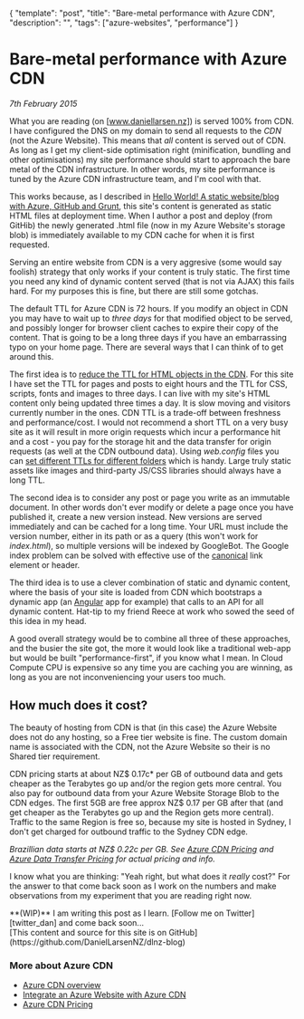 ﻿{
    "template": "post",
    "title": "Bare-metal performance with Azure CDN",
	"description": "",
    "tags": ["azure-websites", "performance"]
}

# Bare-metal performance with Azure CDN
_7th February 2015_

What you are reading (on [www.daniellarsen.nz]) is served 100% from CDN. I have configured the DNS on my domain to send all requests to the _CDN_ (not the Azure Website). This means that _all_ content is served out of CDN. As long as I get my client-side optimisation right (minification, bundling and other optimisations) my site performance should start to approach the bare metal of the CDN infrastructure. In other words, my site performance is tuned by the Azure CDN infrastructure team, and I'm cool with that.

This works because, as I described in [Hello World! A static website/blog with Azure, GitHub and Grunt], this site's content is generated as static HTML files at deployment time. When I author a post and deploy (from GitHib) the newly generated .html file (now in my Azure Website's storage blob) is immediately available to my CDN cache for when it is first requested.

Serving an entire website from CDN is a very aggresive (some would say foolish) strategy that only works if your content is truly static. The first time you need any kind of dynamic content served (that is not via AJAX) this fails hard. For my purposes this is fine, but there are still some gotchas.

The default TTL for Azure CDN is 72 hours. If you modify an object in CDN you may have to wait up to _three days_ for that modified object to be served, and possibly longer for browser client caches to expire their copy of the content. That is going to be a long three days if you have an embarrassing typo on your home page. There are several ways that I can think of to get around this.

The first idea is to [reduce the TTL for HTML objects in the CDN]. For this site I have set the TTL for pages and posts to eight hours and the TTL for CSS, scripts, fonts and images to three days. I can live with my site's HTML content only being updated three times a day. It is slow moving and visitors currently number in the ones. CDN TTL is a trade-off between freshness and performance/cost. I would not recommend a short TTL on a very busy site as it will result in more origin requests which incur a performance hit and a cost - you pay for the storage hit and the data transfer for origin requests (as well at the CDN outbound data). Using _web.config_ files you can [set different TTLs for different folders] which is handy. Large truly static assets like images and third-party JS/CSS libraries should always have a long TTL.

The second idea is to consider any post or page you write as an immutable document. In other words don't ever modify or delete a page once you have published it, create a new version instead. New versions are served immediately and can be cached for a long time. Your URL must include the version number, either in its path or as a query (this won't work for _index.html_), so multiple versions will be indexed by GoogleBot. The Google index problem can be solved with effective use of the [canonical] link element or header.

The third idea is to use a clever combination of static and dynamic content, where the basis of your site is loaded from CDN which bootstraps a dynamic app (an [Angular] app for example) that calls to an API for all dynamic content. Hat-tip to my friend Reece at work who sowed the seed of this idea in my head.

A good overall strategy would be to combine all three of these approaches, and the busier the site got, the more it would look like a traditional web-app but would be built "performance-first", if you know what I mean. In Cloud Compute CPU is expensive so any time you are caching you are winning, as long as you are not inconveniencing your users too much.


## How much does it cost?

The beauty of hosting from CDN is that (in this case) the Azure Website does not do any hosting, so a Free tier website is fine. The custom domain name is associated with the CDN, not the Azure Website so their is no Shared tier requirement.

CDN pricing starts at about NZ$ 0.17c* per GB of outbound data and gets cheaper as the Terabytes go up and/or the region gets more central. You also pay for outbound data from your Azure Website Storage Blob to the CDN edges. The first 5GB are free approx NZ$ 0.17 per GB after that (and get cheaper as the Terabytes go up and the Region gets more central). Traffic to the same Region is free so, because my site is hosted in Sydney, I don't get charged for outbound traffic to the Sydney CDN edge. 

_Brazillian data starts at NZ$ 0.22c per GB. See [Azure CDN Pricing] and [Azure Data Transfer Pricing] for actual pricing and info._

I know what you are thinking: "Yeah right, but what does it _really_ cost?" For the answer to that come back soon as I work on the numbers and make observations from my experiment that you are reading right now.


<div class="alert alert-info" role="alert"><span class="glyphicon glyphicon-info-sign" aria-hidden="true"></span> **(WIP)** I am writing this post as I learn. [Follow me on Twitter][twitter_dan] and come back soon...</div>

<div class="alert alert-info" role="alert"><span class="glyphicon glyphicon-cloud-download" aria-hidden="true"></span> [This content and source for this site is on GitHub](https://github.com/DanielLarsenNZ/dlnz-blog)</div>


### More about Azure CDN
* [Azure CDN overview](http://azure.microsoft.com/en-us/documentation/articles/cdn-overview/)
* [Integrate an Azure Website with Azure CDN](http://azure.microsoft.com/en-us/documentation/articles/cdn-websites-with-cdn/)
* [Azure CDN Pricing]


[Azure Data Transfer Pricing]: http://azure.microsoft.com/en-us/pricing/details/data-transfers/
[Azure CDN Pricing]: http://azure.microsoft.com/en-us/pricing/details/cdn/
[twitter_dan]: https://twitter.com/daniellarsennz
[Grunt]: http://gruntjs.com/
[doT.js]: http://olado.github.io/doT/index.html
[Azure Website]: http://azure.microsoft.com/en-us/services/websites/
[Azure CDN]: http://azure.microsoft.com/en-us/services/cdn/
[Task Runner Explorer]: http://www.hanselman.com/blog/IntroducingGulpGruntBowerAndNpmSupportForVisualStudio.aspx
[Visual Studio 2015 Preview]: http://www.visualstudio.com/en-us/downloads/visual-studio-2015-downloads-vs.aspx
[grunt-zetzer]: https://github.com/brainshave/grunt
[Post Deployment Action]: https://github.com/projectkudu/kudu/wiki/Post-Deployment-Action-Hooks
[GitHub]: https://github.com
[Kudu]: https://github.com/projectkudu/kudu
[www.daniellarsen.nz]: http://www.daniellarsen.nz/
[reduce the TTL for HTML objects in the CDN]: http://azure.microsoft.com/en-us/documentation/articles/cdn-websites-with-cdn/#caching
[set different TTLs for different folders]: http://azure.microsoft.com/en-us/documentation/articles/cdn-websites-with-cdn/#caching
[canonical]: https://support.google.com/webmasters/answer/139066?hl=en
[Angular]: https://angularjs.org/
[For example]: https://github.com/DanielLarsenNZ/dlnz-blog/blob/master/Dlnz.Blog.Web/Gruntfile.js
[Zetzer]: https://github.com/brainshave/grunt-zetzer
[Azure Websites pricing page]: http://azure.microsoft.com/en-us/pricing/details/websites/
[Hello World! A static website/blog with Azure, GitHub and Grunt]: /posts/azure-websites/hello-world.html
